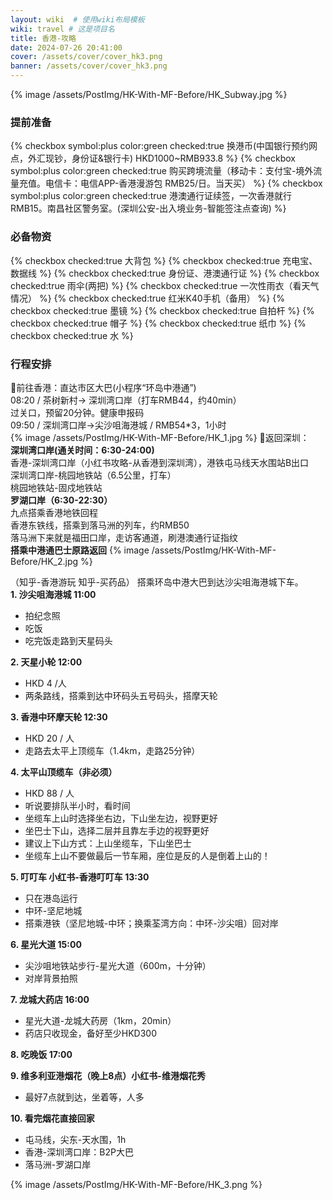 ```yaml
---
layout: wiki  # 使用wiki布局模板
wiki: travel # 这是项目名
title: 香港-攻略
date: 2024-07-26 20:41:00
cover: /assets/cover/cover_hk3.png
banner: /assets/cover/cover_hk3.png
---
```



{% image /assets/PostImg/HK-With-MF-Before/HK_Subway.jpg %}
### 提前准备  
{% checkbox symbol:plus color:green checked:true 换港币(中国银行预约网点，外汇现钞，身份证&银行卡) HKD1000~RMB933.8   %}
{% checkbox symbol:plus color:green checked:true 购买跨境流量（移动卡：支付宝-境外流量充值。电信卡：电信APP-香港漫游包 RMB25/日。当天买）   %}
{% checkbox symbol:plus color:green checked:true 港澳通行证续签，一次香港就行RMB15。南昌社区警务室。(深圳公安-出入境业务-智能签注点查询)  %}

### 必备物资
{% checkbox checked:true 大背包 %}
{% checkbox checked:true 充电宝、数据线 %}
{% checkbox checked:true 身份证、港澳通行证 %}
{% checkbox checked:true 雨伞(两把) %}
{% checkbox checked:true 一次性雨衣（看天气情况） %}
{% checkbox checked:true 红米K40手机（备用） %}
{% checkbox checked:true 墨镜 %}
{% checkbox checked:true 自拍杆 %}
{% checkbox checked:true 帽子 %}
{% checkbox checked:true 纸巾 %}
{% checkbox checked:true 水 %}

### 行程安排
🚌前往香港：直达市区大巴(小程序“环岛中港通”)   
08:20 / 茶树新村-> 深圳湾口岸（打车RMB44，约40min）  
过关口，预留20分钟。健康申报码  
09:50 / 深圳湾口岸->尖沙咀海港城 / RMB54*3，1小时  
{% image /assets/PostImg/HK-With-MF-Before/HK_1.jpg %}
🚝返回深圳：  
**深圳湾口岸(通关时间：6:30-24:00)**   
香港-深圳湾口岸（小红书攻略-从香港到深圳湾），港铁屯马线天水围站B出口  
深圳湾口岸-桃园地铁站（6.5公里，打车）  
桃园地铁站-固戍地铁站  
**罗湖口岸（6:30-22:30）**  
九点搭乘香港地铁回程  
香港东铁线，搭乘到落马洲的列车，约RMB50  
落马洲下来就是福田口岸，走访客通道，刷港澳通行证指纹  
**搭乘中港通巴士原路返回** 
{% image /assets/PostImg/HK-With-MF-Before/HK_2.jpg %}

（知乎-香港游玩     知乎-买药品）
搭乘环岛中港大巴到达沙尖咀海港城下车。  
**1. 沙尖咀海港城 11:00**
- 拍纪念照
- 吃饭
- 吃完饭走路到天星码头  

**2. 天星小轮 12:00**
- HKD 4 /人
- 两条路线，搭乘到达中环码头五号码头，搭摩天轮 

**3. 香港中环摩天轮 12:30**
- HKD 20 / 人
- 走路去太平上顶缆车（1.4km，走路25分钟）  

**4. 太平山顶缆车（非必须）**
- HKD 88 / 人
- 听说要排队半小时，看时间
- 坐缆车上山时选择坐右边，下山坐左边，视野更好
- 坐巴士下山，选择二层并且靠左手边的视野更好
- 建议上下山方式：上山坐缆车，下山坐巴士
- 坐缆车上山不要做最后一节车厢，座位是反的人是倒着上山的！  

**5. 叮叮车 小红书-香港叮叮车 13:30**
- 只在港岛运行
- 中环-坚尼地城
- 搭乘港铁（坚尼地城-中环；换乘荃湾方向：中环-沙尖咀）回对岸  

**6. 星光大道 15:00**
- 尖沙咀地铁站步行-星光大道（600m，十分钟）
- 对岸背景拍照  

**7. 龙城大药店 16:00**
- 星光大道-龙城大药房（1km，20min）
- 药店只收现金，备好至少HKD300  

**8. 吃晚饭 17:00**

**9. 维多利亚港烟花（晚上8点）小红书-维港烟花秀**
- 最好7点就到达，坐着等，人多  

**10.  看完烟花直接回家**
- 屯马线，尖东-天水围，1h
- 香港-深圳湾口岸：B2P大巴
- 落马洲-罗湖口岸

{% image /assets/PostImg/HK-With-MF-Before/HK_3.png %}

